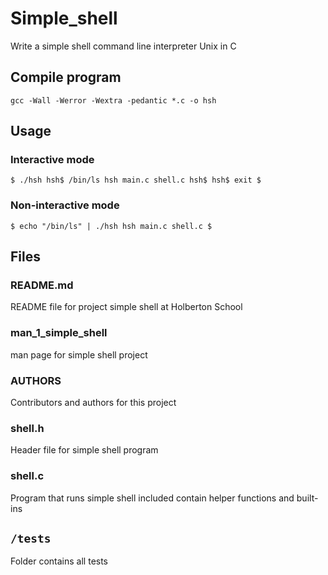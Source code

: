# Simple_shell

Write a simple shell command line interpreter Unix in C

## Compile program

`gcc -Wall -Werror -Wextra -pedantic *.c -o hsh`

## Usage


### Interactive mode
`$ ./hsh
hsh$ /bin/ls
hsh main.c shell.c
hsh$
hsh$ exit
$ `

### Non-interactive mode
`$ echo "/bin/ls" | ./hsh
hsh main.c shell.c
$`

## Files

### README.md
README file for project simple shell at Holberton School

### man_1_simple_shell
man page for simple shell project

### AUTHORS
Contributors and authors for this project

### shell.h
Header file for simple shell program

### shell.c
Program that runs simple shell included contain helper functions and built-ins

## `/tests`
Folder contains all tests

